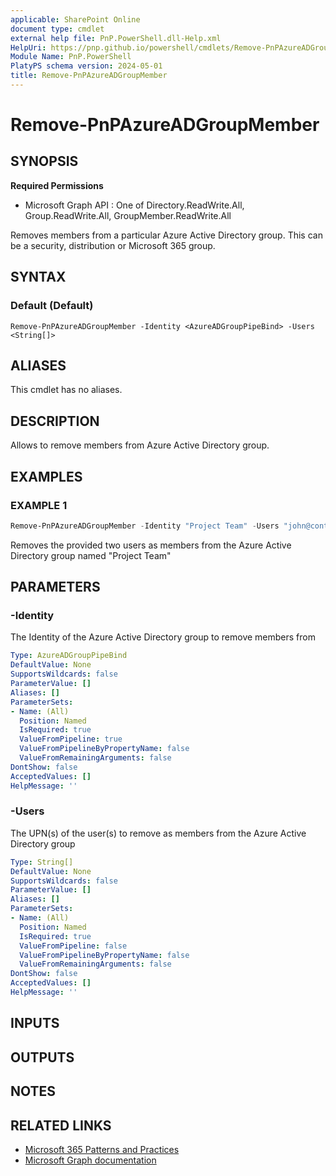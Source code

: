 ```yaml
---
applicable: SharePoint Online
document type: cmdlet
external help file: PnP.PowerShell.dll-Help.xml
HelpUri: https://pnp.github.io/powershell/cmdlets/Remove-PnPAzureADGroupMember.html
Module Name: PnP.PowerShell
PlatyPS schema version: 2024-05-01
title: Remove-PnPAzureADGroupMember
---
```


# Remove-PnPAzureADGroupMember

## SYNOPSIS

**Required Permissions**

  * Microsoft Graph API : One of Directory.ReadWrite.All, Group.ReadWrite.All, GroupMember.ReadWrite.All

Removes members from a particular Azure Active Directory group. This can be a security, distribution or Microsoft 365 group.

## SYNTAX

### Default (Default)

```
Remove-PnPAzureADGroupMember -Identity <AzureADGroupPipeBind> -Users <String[]>
```

## ALIASES

This cmdlet has no aliases.

## DESCRIPTION

Allows to remove members from Azure Active Directory group.

## EXAMPLES

### EXAMPLE 1

```powershell
Remove-PnPAzureADGroupMember -Identity "Project Team" -Users "john@contoso.onmicrosoft.com","jane@contoso.onmicrosoft.com"
```

Removes the provided two users as members from the Azure Active Directory group named "Project Team"

## PARAMETERS

### -Identity

The Identity of the Azure Active Directory group to remove members from

```yaml
Type: AzureADGroupPipeBind
DefaultValue: None
SupportsWildcards: false
ParameterValue: []
Aliases: []
ParameterSets:
- Name: (All)
  Position: Named
  IsRequired: true
  ValueFromPipeline: true
  ValueFromPipelineByPropertyName: false
  ValueFromRemainingArguments: false
DontShow: false
AcceptedValues: []
HelpMessage: ''
```

### -Users

The UPN(s) of the user(s) to remove as members from the Azure Active Directory group

```yaml
Type: String[]
DefaultValue: None
SupportsWildcards: false
ParameterValue: []
Aliases: []
ParameterSets:
- Name: (All)
  Position: Named
  IsRequired: true
  ValueFromPipeline: false
  ValueFromPipelineByPropertyName: false
  ValueFromRemainingArguments: false
DontShow: false
AcceptedValues: []
HelpMessage: ''
```

## INPUTS

## OUTPUTS

## NOTES

## RELATED LINKS

- [Microsoft 365 Patterns and Practices](https://aka.ms/m365pnp)
- [Microsoft Graph documentation](https://learn.microsoft.com/graph/api/group-delete-members)
